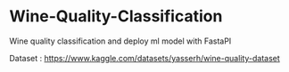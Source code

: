 # Wine-Quality-Classification
Wine quality classification and deploy ml model with FastaPI

Dataset : https://www.kaggle.com/datasets/yasserh/wine-quality-dataset
